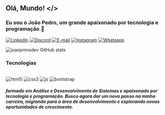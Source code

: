 ## Olá, Mundo! </>
### Eu sou o João Pedro, um grande apaixonado por tecnologia e programação.👋

[![LinkedIn](https://img.shields.io/badge/LinkedIn-0077B5?style=for-the-badge&logo=linkedin&logoColor=white)](https://www.linkedin.com/in/jo%C3%A3o-pedro-marcon-9475a3238/)
[![Discord](https://img.shields.io/badge/Discord-7289DA?style=for-the-badge&logo=discord&logoColor=white)](https://discord.com/users/joaopmnsdev)
[![E-mail](https://img.shields.io/badge/Gmail-D14836?style=for-the-badge&logo=gmail&logoColor=white)](mailto:jpmarcon.10@gmail.com)
[![Instagram](https://img.shields.io/badge/Instagram-E4405F?style=for-the-badge&logo=instagram&logoColor=white)](https://www.instagram.com/joaopmns/)
[![Whatsapp](https://img.shields.io/badge/WhatsApp-25D366?style=for-the-badge&logo=whatsapp&logoColor=white)](https://api.whatsapp.com/send/?phone=5547999925485&text&type=phone_number&app_absent=0)

![joaopmnsdev GitHub stats](https://github-readme-stats.vercel.app/api?username=joaopmnsdev&theme=highcontrast&show_icons=true)

###  Tecnologias 
<div style="display: inline_block"> <br/>
<img  aling="center" alt="html5" src="https://img.shields.io/badge/HTML5-E34F26?style=for-the-badge&logo=html5&logoColor=white" />
<img aling="center" alt="css3" src="https://img.shields.io/badge/CSS3-1572B6?style=for-the-badge&logo=css3&logoColor=white" />
<img aling="center" alt="js" src="https://img.shields.io/badge/JavaScript-F7DF1E?style=for-the-badge&logo=javascript&logoColor=black" />
<img aling="center" alt="bootstrap" src="https://img.shields.io/badge/Bootstrap-563D7C?style=for-the-badge&logo=bootstrap&logoColor=white" />
</div>

##### formado em Análise e Desenvolvimento de Sistemas e apaixonado por tecnologia e programação. Busco agora dar um novo passo na minha carreira, migrando para a área de desenvolvimento e explorando novas oportunidades de crescimento.

